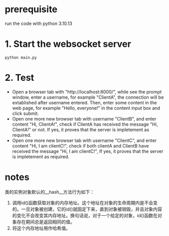 # prerequisite
run the code with python 3.10.13

# 1. Start the websocket server
` python main.py `

# 2. Test
- Open a browser tab with "http://localhost:8000/", while see the prompt window, enter a username, for example "ClientA", the connection will be extablished after username entered. Then, enter some content in the web page, for example "Hello, everyone!" in the content input box and click submit.
- Open one more new browser tab with username "ClientB", and enter content "Hi, ClientA!", check if ClientA has received the message "Hi, ClientA!" or not. If yes, it proves that the server is impletement as required.
- Open one more new browser tab with username "ClientC", and enter content "Hi, I am clientC!", check if both clientA and ClientB have received the message "Hi, I am clientC!", If yes, it proves that the server is impletement as required.

# notes
类的实例对象默认的__hash__方法行为如下：
 1. 调用id()函数获取对象的内存地址。这个地址在对象的生命周期内是不会变的。一旦对象被创建，它的id()就固定下来，直到对象被销毁，并且对象内容的变化不会改变其内存地址。换句话说，对于一个给定的对象，id()函数在对象存在期间总是返回相同的值。
 2. 将这个内存地址用作哈希值。

